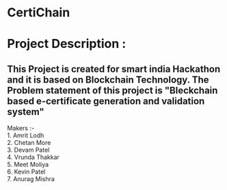 # CertiChain
<h1>Project Description :</h1>
<h2>This Project is created for smart india Hackathon and it is based on Blockchain Technology. The Problem statement of this project is "Bleckchain based e-certificate generation and validation system" </h2>
Makers :-
<br>
1. Amrit Lodh <br>
2. Chetan More <br>
3. Devam Patel <br>
4. Vrunda Thakkar <br>
5. Meet Moliya <br>
6. Kevin Patel <br>
7. Anurag Mishra
